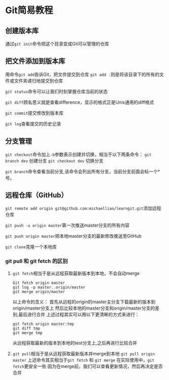 Git简易教程
======

## 创建版本库

通过`git init`命令把这个目录变成Git可以管理的仓库


## 把文件添加到版本库

用命令`git add`告诉Git，把文件提交到仓库
`git add .`则是将该目录下的所有的文件或文件夹递归地提交到仓库

`git status`命令可以让我们时刻掌握仓库当前的状态

`git diff`顾名思义就是查看difference，显示的格式正是Unix通用的diff格式

`git commit`提交修改到版本库

`git log`查看提交的历史记录


## 分支管理

`git checkout`命令加上`-b`参数表示创建并切换，相当于以下两条命令：
`git branch dev` 创建分支
`git checkout dev` 切换分支

`git branch`命令查看当前分支,该命令会列出所有分支，当前分支前面会标一个*号。


## 远程仓库（GitHub）
`git remote add origin git@github.com:michaelliao/learngit.git`添加远程仓库

`git push -u origin master`第一次推送master分支的所有内容

`git push origin master`把本地master分支的最新修改推送至GitHub

`git clone`克隆一个本地库

### git pull 和 git fetch 的区别
 1. `git fetch`相当于是从远程获取最新版本到本地，不会自动merge

    ```
    Git fetch origin master
    git log -p master..origin/master
    git merge origin/master
    ```

    以上命令的含义：
    首先从远程的origin的master主分支下载最新的版本到origin/master分支上
    然后比较本地的master分支和origin/master分支的差别,最后进行合并
    上述过程其实可以用以下更清晰的方式来进行：

    ```
    git fetch origin master:tmp
    git diff tmp 
    git merge tmp
    ```

    从远程获取最新的版本到本地的test分支上,之后再进行比较合并
    
 2. `git pull`相当于是从远程获取最新版本并merge到本地
    `git pull origin master`
    上述命令其实相当于`git fetch` 和 `git merge`
    在实际使用中，`git fetch`更安全一些
    因为在merge前，我们可以查看更新情况，然后再决定是否合并
